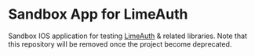 # Sandbox App for LimeAuth

Sandbox IOS application for testing [LimeAuth](https://github.com/lime-company/swift-lime-auth) & related libraries. Note that this repository will be removed once the project become deprecated.
